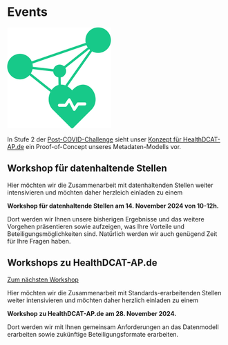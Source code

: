 # Events

![Logo HealthDCAT-AP.de](https://github.com/HealthDCAT-AP-de/healthdcat-ap.de/blob/main/images/logo_small.png?raw=true)

In Stufe 2 der [Post-COVID-Challenge](https://www.bmi.bund.de/DE/themen/it-und-digitalpolitik/it-des-bundes/dateninstitut/dateninstitut-node.html) sieht unser [Konzept für HealthDCAT-AP.de](https://healthdcat-ap-de.github.io/healthdcat-ap.de/) ein Proof-of-Concept unseres Metadaten-Modells vor.


## Workshop für datenhaltende Stellen

Hier möchten wir die Zusammenarbeit mit datenhaltenden Stellen weiter intensivieren und möchten daher herzleich einladen zu einem

**Workshop für datenhaltende Stellen am 14. November 2024 von 10-12h.**

Dort werden wir Ihnen unsere bisherigen Ergebnisse und das weitere Vorgehen präsentieren sowie aufzeigen, was Ihre Vorteile und Beteiligungsmöglichkeiten sind. Natürlich werden wir auch genügend Zeit für Ihre Fragen haben.


## Workshops zu HealthDCAT-AP.de

[Zum nächsten Workshop](/events/V1.0/2024-11-28_WS1-Kickoff.md)

Hier möchten wir die Zusammenarbeit mit Standards-erarbeitenden Stellen weiter intensivieren und möchten daher herzlich einladen zu einem

**Workshop zu HealthDCAT-AP.de am 28. November 2024.**

Dort werden wir mit Ihnen gemeinsam Anforderungen an das Datenmodell erarbeiten sowie zukünftige Beteiligungsformate erarbeiten.
